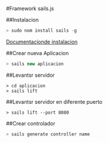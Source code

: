 #Framework sails.js

##Instalacion
```javascript
> sudo nom install sails -g
```
[Documentacionde instalacion](http://sailsjs.com/get-started)

##Crear nueva Aplicacion
```javascript
> sails new aplicacion
```

##Levantsr servidor
```
> cd aplicacion
> sails lift
```

##Levantsr servidor en diferente puerto
```
> sails lift --port 8080
```

##Crear controlador
```javascript
> sails generate controller name
```